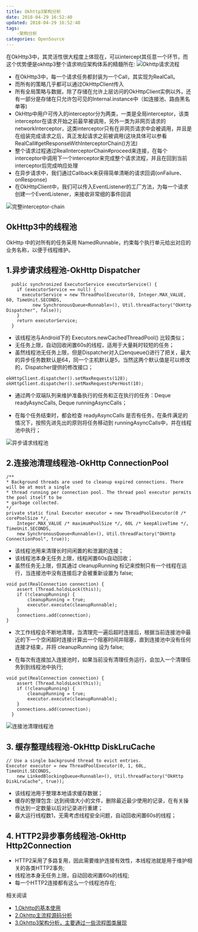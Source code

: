 ```yaml
---
title: Okhttp3架构分析
date: 2018-04-29 16:52:40
updated: 2018-04-29 16:52:40
tags:
    -架构分析
categories: OpenSource
---
```


在OkHttp3中，其灵活性很大程度上体现在，可以intercept其任意一个环节，而这个优势便是okhttp3整个请求响应架构体系的精髓所在:
![Okhttp请求流程][1]
<!-- more -->
- 在OkHttp3中，每一个请求任务都封装为一个Call，其实现为RealCall。
- 而所有的策略几乎都可以通过OkHttpClient传入
- 所有全局策略与数据，除了存储在允许上层访问的OkHttpClient实例以外，还有一部分是存储在只允许包可见的Internal.instance中（如连接池、路由黑名单等)
- OkHttp中用户可传入的interceptor分为两类，一类是全局interceptor，该类interceptor在请求开始之前最早被调用，另外一类为非网页请求的networkInterceptor，这类interceptor只有在非网页请求中会被调用，并且是在组装完成请求之后，真正发起请求之前被调用(这块具体可以参看RealCall#getResponseWithInterceptorChain()方法)
- 整个请求过程通过RealInterceptorChain#proceed来连接，在每个interceptor中调用下一个interceptor来完成整个请求流程，并且在回到当前interceptor后完成响应处理
- 在异步请求中，我们通过Callback来获得简单清晰的请求回调(onFailure、onResponse)
- 在OkHttpClient中，我们可以传入EventListener的工厂方法，为每一个请求创建一个EventListener，来接收非常细的事件回调

![完整interceptor-chain][2]

## OkHttp3中的线程池

OkHttp 中的对所有的任务采用 NamedRunnable，约束每个执行单元给出对应的业务名称，以便于线程维护。

## 1.异步请求线程池-OkHttp Dispatcher
```
  public synchronized ExecutorService executorService() {
    if (executorService == null) {
      executorService = new ThreadPoolExecutor(0, Integer.MAX_VALUE, 60, TimeUnit.SECONDS,
          new SynchronousQueue<Runnable>(), Util.threadFactory("OkHttp Dispatcher", false));
    }
    return executorService;
  }
```
- 该线程池与Android下的 Executors.newCachedThreadPool() 比较类似；
- 无任务上限，自动回收闲置60s的线程，适用于大量耗时较短的任务；
- 虽然线程池无任务上限，但是Dispatcher对入口enqueue()进行了把关，最大的异步任务数默认是64，同一个主机默认是5，当然这两个默认值是可以修改的，Dispatcher提供的修改接口；

```
okHttpClient.dispatcher().setMaxRequests(128);
okHttpClient.dispatcher().setMaxRequestsPerHost(10);
```

- 通过两个双端队列来维护准备执行的任务和正在执行的任务：Deque<AsyncCall> readyAsyncCalls, Deque<AsyncCall> runningAsyncCalls；

- 在每个任务结束时，都会检查 readyAsyncCalls 是否有任务，在条件满足的情况下，按照先进先出的原则将任务移动到 runningAsyncCalls中，并在线程池中执行；

![异步请求线程池](https://upload-images.jianshu.io/upload_images/3631399-23b0a64a1e0debf0.png?imageMogr2/auto-orient/strip%7CimageView2/2/w/1240)



## 2.连接池清理线程池-OkHttp ConnectionPool
```
/**
* Background threads are used to cleanup expired connections. There will be at most a single
* thread running per connection pool. The thread pool executor permits the pool itself to be
* garbage collected.
*/
private static final Executor executor = new ThreadPoolExecutor(0 /* corePoolSize */,
    Integer.MAX_VALUE /* maximumPoolSize */, 60L /* keepAliveTime */, TimeUnit.SECONDS,
    new SynchronousQueue<Runnable>(), Util.threadFactory("OkHttp ConnectionPool", true));
```
- 该线程池用来清理长时间闲置的和泄漏的连接；
- 该线程池本身无任务上限，线程闲置60s自动回收；
- 虽然任务无上限，但其通过 cleanupRunning 标记来控制只有一个线程在运行，当连接池中没有连接后才会被重新设置为 false;

```
void put(RealConnection connection) {
    assert (Thread.holdsLock(this));
    if (!cleanupRunning) {
        cleanupRunning = true;
        executor.execute(cleanupRunnable);
    }
    connections.add(connection);
}
```

- 次工作线程会不断地清理，当清理完一遍后超时连接后，根据当前连接池中最近的下一个空闲超时连接计算出一个阻塞时间并阻塞，直到连接池中没有任何连接才结束，并将 cleanupRunning 设为 false;

- 在每次有连接加入连接池时，如果当前没有清理任务运行，会加入一个清理任务到到线程池中执行;

```
void put(RealConnection connection) {
    assert (Thread.holdsLock(this));
    if (!cleanupRunning) {
        cleanupRunning = true;
        executor.execute(cleanupRunnable);
    }
    connections.add(connection);
  }
```

![连接池清理线程池](https://upload-images.jianshu.io/upload_images/3631399-c204b3416d3f8ac8.png?imageMogr2/auto-orient/strip%7CimageView2/2/w/1240)


## 3. 缓存整理线程池-OkHttp DiskLruCache
```
// Use a single background thread to evict entries.
Executor executor = new ThreadPoolExecutor(0, 1, 60L, TimeUnit.SECONDS,
    new LinkedBlockingQueue<Runnable>(), Util.threadFactory("OkHttp DiskLruCache", true));
```
- 该线程池用于整理本地请求缓存数据；
- 缓存的整理包含: 达到阀值大小的文件，删除最近最少使用的记录，在有关操作达到一定数量以后对记录进行重建；
- 最大运行线程数1，无需考虑线程安全问题，自动回收闲置60s的线程；

## 4. HTTP2异步事务线程池-OkHttp Http2Connection

- HTTP2采用了多路复用，因此需要维护连接有效性，本线程池就是用于维护相关的各类HTTP2事务;
- 线程池本身无任务上限，自动回收闲置60s的线程;
- 每一个HTTP2连接都有这么一个线程池存在;

相关阅读
- [1.Okhttp的基本使用][3]
- [2.Okhttp主流程源码分析][4]
- [3.Okhttp3架构分析，主要通过一些流程图类展现][5]

[1]: https://upload-images.jianshu.io/upload_images/3631399-0626631d246373a4.png?imageMogr2/auto-orient/strip%7CimageView2/2/w/1240
[2]: https://upload-images.jianshu.io/upload_images/3631399-164b722ab35ae9bf.png?imageMogr2/auto-orient/strip%7CimageView2/2/w/1240
[3]: https://www.jianshu.com/p/da4a806e599b
[4]: https://www.jianshu.com/p/b0353ed71151
[5]: https://www.jianshu.com/p/9deec36f2759
